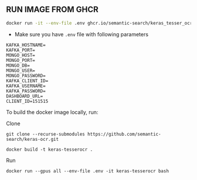 


## RUN IMAGE FROM GHCR 

```sh
docker run -it --env-file .env ghcr.io/semantic-search/keras_tesser_ocr:latest
```

- Make sure you have `.env` file with following parameters
```.env
KAFKA_HOSTNAME=
KAFKA_PORT=
MONGO_HOST=
MONGO_PORT=
MONGO_DB=
MONGO_USER=
MONGO_PASSWORD=
KAFKA_CLIENT_ID=
KAFKA_USERNAME=
KAFKA_PASSWORD=
DASHBOARD_URL=
CLIENT_ID=151515
```

To build the docker image locally, run: 

Clone 

```git
git clone --recurse-submodules https://github.com/semantic-search/keras-ocr.git
```

```
docker build -t keras-tesserocr .
```

Run 

```
docker run --gpus all --env-file .env -it keras-tesserocr bash
```

